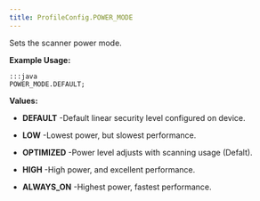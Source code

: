 ```yaml
---
title: ProfileConfig.POWER_MODE
---
```


Sets the scanner power mode.

 

**Example Usage:**
	
	:::java	
	POWER_MODE.DEFAULT;


**Values:**

* **DEFAULT** -Default linear security level configured on device.

* **LOW** -Lowest power, but slowest performance.

* **OPTIMIZED** -Power level adjusts with scanning usage (Defalt).

* **HIGH** -High power, and excellent performance.

* **ALWAYS_ON** -Highest power, fastest performance.


